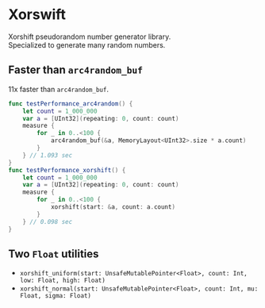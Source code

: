 # Xorswift
Xorshift pseudorandom number generator library.  
Specialized to generate many random numbers.  

## Faster than `arc4random_buf`

11x faster than `arc4random_buf`.

```swift
func testPerformance_arc4random() {
    let count = 1_000_000
    var a = [UInt32](repeating: 0, count: count)
    measure {
        for _ in 0..<100 {
            arc4random_buf(&a, MemoryLayout<UInt32>.size * a.count)
        }
    } // 1.093 sec
}
func testPerformance_xorshift() {
    let count = 1_000_000
    var a = [UInt32](repeating: 0, count: count)
    measure {
        for _ in 0..<100 {
            xorshift(start: &a, count: a.count)
        }
    } // 0.098 sec
}
```

## Two `Float` utilities

- `xorshift_uniform(start: UnsafeMutablePointer<Float>, count: Int, low: Float, high: Float)`
- `xorshift_normal(start: UnsafeMutablePointer<Float>, count: Int, mu: Float, sigma: Float)`
